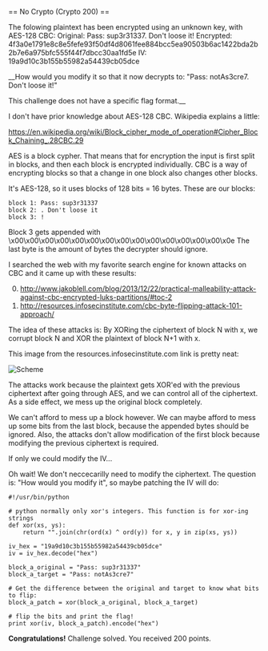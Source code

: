 == No Crypto (Crypto 200) ==

The folowing plaintext has been encrypted using an unknown key, with AES-128 CBC:
Original:   Pass: sup3r31337. Don't loose it!
Encrypted:  4f3a0e1791e8c8e5fefe93f50df4d8061fee884bcc5ea90503b6ac1422bda2b2b7e6a975bfc555f44f7dbcc30aa1fd5e
IV:         19a9d10c3b155b55982a54439cb05dce

__How would you modify it so that it now decrypts to: "Pass: notAs3cre7. Don't loose it!"

This challenge does not have a specific flag format.__



I don't have prior knowledge about AES-128 CBC. Wikipedia explains a little:

https://en.wikipedia.org/wiki/Block_cipher_mode_of_operation#Cipher_Block_Chaining_.28CBC.29

AES is a block cypher. That means that for encryption the input is first split in blocks, and then each block is encrypted individually. 
CBC is a way of encrypting blocks so that a change in one block also changes other blocks.

It's AES-128, so it uses blocks of 128 bits = 16 bytes. These are our blocks:


    block 1: Pass: sup3r31337
    block 2: . Don't loose it
    block 3: !

Block 3 gets appended with \x00\x00\x00\x00\x00\x00\x00\x00\x00\x00\x00\x00\x00\x00\x0e
The last byte is the amount of bytes the decrypter should ignore.

I searched the web with my favorite search engine for known attacks on CBC and it came up with these results:

0. http://www.jakoblell.com/blog/2013/12/22/practical-malleability-attack-against-cbc-encrypted-luks-partitions/#toc-2
0. http://resources.infosecinstitute.com/cbc-byte-flipping-attack-101-approach/

The idea of these attacks is:  By XORing the ciphertext of block N with x, we corrupt block N and XOR the plaintext of block N+1 with x.


This image from the resources.infosecinstitute.com link is pretty neat:

![Scheme](http://i.imgur.com/27E9fHG.jpg)

The attacks work because the plaintext gets XOR'ed with the previous ciphertext after going through AES, and we can control all of the ciphertext.
As a side effect, we mess up the original block completely.

We can't afford to mess up a block however. We can maybe afford to mess up some bits from the last block, because the appended bytes should be ignored.
Also, the attacks don't allow modification of the first block because modifying the previous ciphertext is required.

If only we could modify the IV...

Oh wait! We don't neccecarilly need to modify the ciphertext. The question is: "How would you modify it", so maybe patching the IV will do:


    #!/usr/bin/python

    # python normally only xor's integers. This function is for xor-ing strings
    def xor(xs, ys):
        return "".join(chr(ord(x) ^ ord(y)) for x, y in zip(xs, ys))

    iv_hex = "19a9d10c3b155b55982a54439cb05dce"
    iv = iv_hex.decode("hex")

    block_a_original = "Pass: sup3r31337"
    block_a_target = "Pass: notAs3cre7"

    # Get the difference between the original and target to know what bits to flip:
    block_a_patch = xor(block_a_original, block_a_target)

    # flip the bits and print the flag!
    print xor(iv, block_a_patch).encode("hex")


__Congratulations!__ Challenge solved. You received 200 points.        





